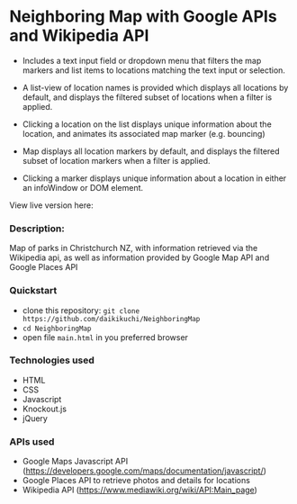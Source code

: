 # Neighboring Map with Google APIs and Wikipedia API
- Includes a text input field or dropdown menu that filters the map markers and list items to locations matching the text input or selection. 

- A list-view of location names is provided which displays all locations by default, and displays the filtered subset of locations when a filter is applied.

- Clicking a location on the list displays unique information about the location, and animates its associated map marker (e.g. bouncing)

- Map displays all location markers by default, and displays the filtered subset of location markers when a filter is applied.

- Clicking a marker displays unique information about a location in either an infoWindow or DOM element.

View live version here: 

### Description: 

Map of parks in Christchurch NZ, with information retrieved via the Wikipedia api, as well as information provided by Google Map API and Google Places API

### Quickstart 

- clone this repository: `git clone https://github.com/daikikuchi/NeighboringMap`
- `cd NeighboringMap` 
- open file `main.html` in you preferred browser

### Technologies used 

- HTML
- CSS
- Javascript
- Knockout.js
- jQuery

### APIs used

- Google Maps Javascript API (https://developers.google.com/maps/documentation/javascript/)
- Google Places API to retrieve photos and details for locations
- Wikipedia API (https://www.mediawiki.org/wiki/API:Main_page)
